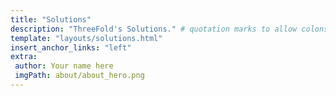```yaml
---
title: "Solutions"
description: "ThreeFold's Solutions." # quotation marks to allow colons where used
template: "layouts/solutions.html"
insert_anchor_links: "left"
extra:
 author: Your name here
 imgPath: about/about_hero.png
---
```











<style>


.rounded_img img {
 border-radius: 8px;
}


.person img{
 border-radius: 100%;
 max-width:100px;
 }


.myscale{
 transition: transform .5s;
}


.myscale:hover{
 transform: scale(1.2);
 background-color: whitesmoke;
}


.road_border{
  
     border-left: 1px solid rgb(156, 156, 156);


   }


 .white-gray{
  color: #9f9f9f;
}


 </style>